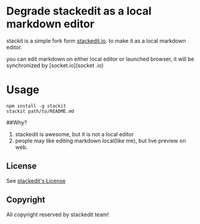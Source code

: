 
# Degrade stackedit as a local markdown editor

stackit is a simple fork form [stackedit.io](stackedit.io). to make it as a local markdown editor.

you can edit markdown on either local editor or launched browser, it will be synchronized by [socket.io](socket
.io)

# Usage


```shell
npm install -g stackit
stackit path/to/README.md

```


##Why?

1. stackedit is awesome, but it is not a local editor
2. people may like editing markdown local(like me), but live preview on web. 


## License

See [stackedit's License](https://github.com/benweet/stackedit/blob/master/LICENSE.txt)

## Copyright


All copyright reserved by stackedit team!
